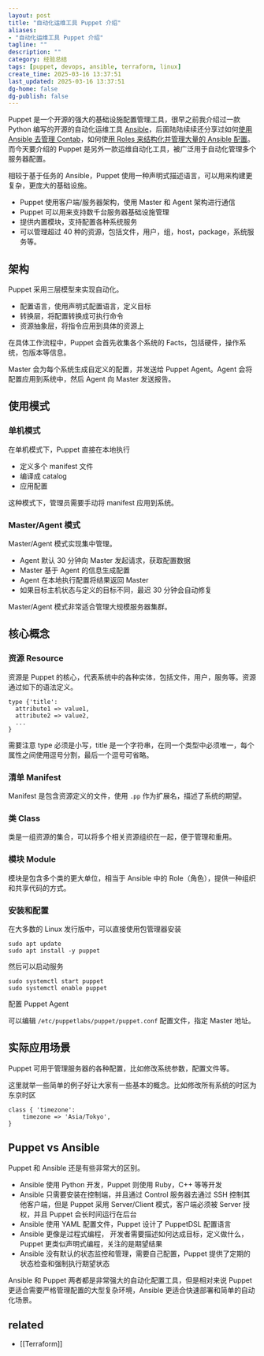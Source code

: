 ```yaml
---
layout: post
title: "自动化运维工具 Puppet 介绍"
aliases:
- "自动化运维工具 Puppet 介绍"
tagline: ""
description: ""
category: 经验总结
tags: [puppet, devops, ansible, terraform, linux]
create_time: 2025-03-16 13:37:51
last_updated: 2025-03-16 13:37:51
dg-home: false
dg-publish: false
---
```


Puppet 是一个开源的强大的基础设施配置管理工具，很早之前我介绍过一款 Python 编写的开源的自动化运维工具 [Ansible](https://blog.einverne.info/post/2020/05/ansible-introduction.html)，后面陆陆续续还分享过如何[使用 Ansible 去管理 Contab](https://blog.einverne.info/post/2023/05/ansible-manage-crontab.html)，如何使[用 Roles 来结构化并管理大量的 Ansible 配置](https://blog.einverne.info/post/2021/11/ansible-roles.html)。而今天要介绍的 Puppet 是另外一款运维自动化工具，被广泛用于自动化管理多个服务器配置。

相较于基于任务的 Ansible，Puppet 使用一种声明式描述语言，可以用来构建更复杂，更庞大的基础设施。

- Puppet 使用客户端/服务器架构，使用 Master 和 Agent 架构进行通信
- Puppet 可以用来支持数千台服务器基础设施管理
- 提供内置模块，支持配置各种系统服务
- 可以管理超过 40 种的资源，包括文件，用户，组，host，package，系统服务等。

## 架构

Puppet 采用三层模型来实现自动化。

- 配置语言，使用声明式配置语言，定义目标
- 转换层，将配置转换成可执行命令
- 资源抽象层，将指令应用到具体的资源上

在具体工作流程中，Puppet 会首先收集各个系统的 Facts，包括硬件，操作系统，包版本等信息。

Master 会为每个系统生成自定义的配置，并发送给 Puppet Agent。Agent 会将配置应用到系统中，然后 Agent 向 Master 发送报告。

## 使用模式

### 单机模式

在单机模式下，Puppet 直接在本地执行

- 定义多个 manifest 文件
- 编译成 catalog
- 应用配置

这种模式下，管理员需要手动将 manifest 应用到系统。

### Master/Agent 模式

Master/Agent 模式实现集中管理。

- Agent 默认 30 分钟向 Master 发起请求，获取配置数据
- Master 基于 Agent 的信息生成配置
- Agent 在本地执行配置将结果返回 Master
- 如果目标主机状态与定义的目标不同，最迟 30 分钟会自动修复

Master/Agent 模式非常适合管理大规模服务器集群。

## 核心概念

### 资源 Resource

资源是 Puppet 的核心，代表系统中的各种实体，包括文件，用户，服务等。资源通过如下的语法定义。

```
type {'title':
  attribute1 => value1,
  attribute2 => value2,
  ...
}
```

需要注意 type 必须是小写，title 是一个字符串，在同一个类型中必须唯一，每个属性之间使用逗号分割，最后一个逗号可省略。

### 清单 Manifest

Manifest 是包含资源定义的文件，使用 `.pp` 作为扩展名，描述了系统的期望。

### 类 Class

类是一组资源的集合，可以将多个相关资源组织在一起，便于管理和重用。

### 模块 Module

模块是包含多个类的更大单位，相当于 Ansible 中的 Role（角色），提供一种组织和共享代码的方式。

### 安装和配置

在大多数的 Linux 发行版中，可以直接使用包管理器安装

```
sudo apt update
sudo apt install -y puppet
```

然后可以启动服务

```
sudo systemctl start puppet
sudo systemctl enable puppet
```

配置 Puppet Agent

可以编辑 `/etc/puppetlabs/puppet/puppet.conf` 配置文件，指定 Master 地址。

## 实际应用场景

Puppet 可用于管理服务器的各种配置，比如修改系统参数，配置文件等。

这里就举一些简单的例子好让大家有一些基本的概念。比如修改所有系统的时区为东京时区

```
class { 'timezone':
    timezone => 'Asia/Tokyo',
}
```

## Puppet vs Ansible

Puppet 和 Ansible 还是有些非常大的区别。

- Ansible 使用 Python 开发，Puppet 则使用 Ruby，C++ 等等开发
- Ansible 只需要安装在控制端，并且通过 Control 服务器去通过 SSH 控制其他客户端，但是 Puppet 采用 Server/Client 模式，客户端必须被 Server 授权，并且 Puppet 会长时间运行在后台
- Ansible 使用 YAML 配置文件，Puppet 设计了 PuppetDSL 配置语言
- Ansible 更像是过程式编程， 开发者需要描述如何达成目标，定义做什么，Puppet 更类似声明式编程，关注的是期望结果
- Ansible 没有默认的状态监控和管理，需要自己配置，Puppet 提供了定期的状态检查和强制执行期望状态

Ansible 和 Puppet 两者都是非常强大的自动化配置工具，但是相对来说 Puppet 更适合需要严格管理配置的大型复杂环境，Ansible 更适合快速部署和简单的自动化场景。

## related

- [[Terraform]]
